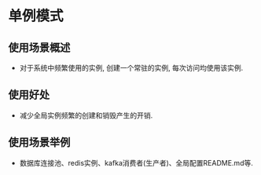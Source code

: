 # 单例模式
## 使用场景概述
* 对于系统中频繁使用的实例, 创建一个常驻的实例, 每次访问均使用该实例.

## 使用好处
* 减少全局实例频繁的创建和销毁产生的开销.

## 使用场景举例
* 数据库连接池、redis实例、kafka消费者(生产者)、全局配置README.md等.


